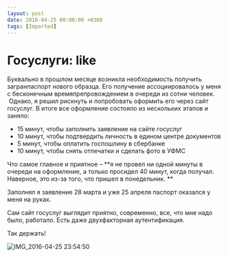```yaml
---
layout: post
date: 2016-04-25 00:00:00 +0300
tags: [Imported]
---
```

# Госуслуги: like

Буквально в прошлом месяце возникла необходимость получить загранпаспорт нового образца. Его получение ассоциировалось у меня с бесконечным времяпрепровождением в очереди из сотни человек.  Однако, я решил рискнуть и попробовать оформить его через сайт госуслуг. В итоге все оформление состояло из нескольких этапов и заняло:

* 15 минут, чтобы заполнить заявление на сайте госуслуг
* 10 минут, чтобы подтвердить личность в едином центре документов
* 5 минут, чтобы оплатить госпошлину в сбербанке
* 10 минут, чтобы снять отпечатки и сделать фото в УФМС

Что самое главное и приятное – **я не провел ни одной минуты в очереди на оформление, а только просидел 40 минут, когда получал. Наверное, это из-за того, что пришел в понедельник. **

Заполнял я заявление 28 марта и уже 25 апреля паспорт оказался у меня на руках.

Сам сайт госуслуг выглядит приятно, современно, все, что мне надо было, работало. Есть даже двухфакторная аутентификация.

Так держать!

![IMG_2016-04-25 23:54:50](https://vlaim.s3.amazonaws.com/uploads/2016/04/IMG_2016-04-25-235450-1024x759.jpg)